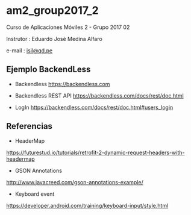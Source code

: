 # am2_group2017_2
Curso de Aplicaciones Móviles 2 - Grupo 2017 02

Instrutor : Eduardo José Medina Alfaro 

e-mail : isil@qd.pe

## Ejemplo BackendLess

- Backendless https://backendless.com

- Backendless REST API https://backendless.com/docs/rest/doc.html

- LogIn https://backendless.com/docs/rest/doc.html#users_login

## Referencias

- HeaderMap

https://futurestud.io/tutorials/retrofit-2-dynamic-request-headers-with-headermap

- GSON Annotations

http://www.javacreed.com/gson-annotations-example/

- Keyboard event

https://developer.android.com/training/keyboard-input/style.html

